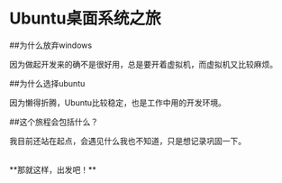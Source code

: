 # Ubuntu桌面系统之旅

##为什么放弃windows

因为做起开发来的确不是很好用，总是要开着虚拟机，而虚拟机又比较麻烦。

##为什么选择ubuntu

因为懒得折腾，Ubuntu比较稳定，也是工作中用的开发环境。

##这个旅程会包括什么？

我目前还站在起点，会遇见什么我也不知道，只是想记录巩固一下。

<br>
**那就这样，出发吧！**
